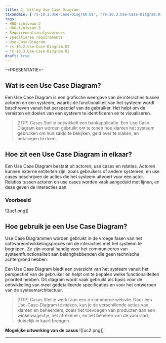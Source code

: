 ```yaml
---
title: 1. Uitleg Use Case Diagram
taxonomie: ['rs-10.2.Use-Case-Diagram.OI', 'rs-10.3.Use-Case-Diagram.OI']
tags:
- HBO-i/niveau-2
- HBO-i/niveau-3
- Requirementsanalyseproces
- Specifieren requirements
- Use-Case-Diagram
- rs-10.2.Use-Case-Diagram.OI
- rs-10.3.Use-Case-Diagram.OI
draft: true 
---
```

-=PRESENTATIE=-
## Wat is een Use Case Diagram?
Een Use Case Diagram is een grafische weergave van de interacties tussen actoren en een systeem, waarbij de functionaliteit van het systeem wordt beschreven vanuit het perspectief van de gebruiker. Het helpt om de vereisten en doelen van een systeem te identificeren en te visualiseren.

> [!TIP] Casus
> Stel je ontwikkelt een bankapplicatie. Een Use Case Diagram kan worden gebruikt om te tonen hoe klanten het systeem gebruiken om hun saldo te bekijken, geld over te maken, en betalingen te doen.

## Hoe zit een Use Case Diagram in elkaar?
Een Use Case Diagram bestaat uit actoren, use cases en relaties. Actoren kunnen externe entiteiten zijn, zoals gebruikers of andere systemen, en use cases beschrijven de acties die het systeem uitvoert voor een actor. Relaties tussen actoren en use cases worden vaak aangeduid met lijnen, en deze geven de interacties aan.

### Voorbeeld
![[uc1.png]]

## Hoe gebruik je een Use Case Diagram?
Use Case Diagrammen worden gebruikt in de vroege fasen van het softwareontwikkelingsproces om de interacties met het systeem te begrijpen. Ze zijn vooral handig voor het communiceren van systeemfunctionaliteit aan belanghebbenden die geen technische achtergrond hebben.

Een Use Case Diagram biedt een overzicht van het systeem vanuit het perspectief van de gebruiker en helpt om te bepalen welke functionaliteiten prioriteit hebben. Dit diagram wordt vaak gebruikt als basis voor de ontwikkeling van meer gedetailleerde specificaties en voor het ontwerpen van de systeemarchitectuur.

> [!TIP] Casus
>Stel je werkt aan een e-commerce website. Door een Use-Case-Diagram te maken, kun je de verschillende acties van klanten en beheerders, zoals het toevoegen van producten aan een winkelwagentje, het afrekenen, en het beheren van de voorraad, duidelijk in kaart brengen.

**Mogelijke uitwerking van de casus**
![[uc2.png]]

---
